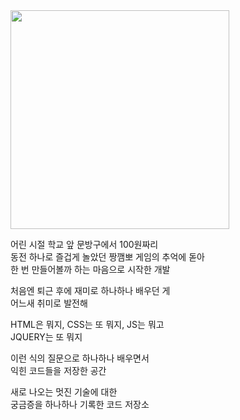

<!--
**hyundai-sangho/hyundai-sangho** is a ✨ _special_ ✨ repository because its `README.md` (this file) appears on your GitHub profile.

Here are some ideas to get you started:

- 🔭 I’m currently working on ...
- 🌱 I’m currently learning ...
- 👯 I’m looking to collaborate on ...
- 🤔 I’m looking for help with ...
- 💬 Ask me about ...
- 📫 How to reach me: ...
- 😄 Pronouns: ...
- ⚡ Fun fact: ...
-->
<img src="https://static.news.zumst.com/images/37/2020/05/23/e86f1a1fcff34588938b05f19abfafbf.jpg" width="350"/>

<p>

어린 시절 학교 앞 문방구에서 100원짜리<br>
동전 하나로 즐겁게 놀았던 짱깸뽀 게임의 추억에 돋아<br>
한 번 만들어볼까 하는 마음으로 시작한 개발<br>

처음엔 퇴근 후에 재미로 하나하나 배우던 게<br>
어느새 취미로 발전해<br>

HTML은 뭐지, CSS는 또 뭐지, JS는 뭐고<br>
JQUERY는 또 뭐지<br>

이런 식의 질문으로 하나하나 배우면서<br>
익힌 코드들을 저장한 공간<br>

새로 나오는 멋진 기술에 대한<br>
궁금증을 하나하나 기록한 코드 저장소<br>
</p>



